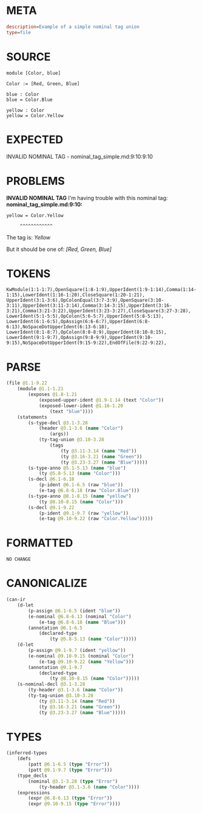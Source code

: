# META
~~~ini
description=Example of a simple nominal tag union
type=file
~~~
# SOURCE
~~~roc
module [Color, blue]

Color := [Red, Green, Blue]

blue : Color
blue = Color.Blue

yellow : Color
yellow = Color.Yellow
~~~
# EXPECTED
INVALID NOMINAL TAG - nominal_tag_simple.md:9:10:9:10
# PROBLEMS
**INVALID NOMINAL TAG**
I'm having trouble with this nominal tag:
**nominal_tag_simple.md:9:10:**
```roc
yellow = Color.Yellow
```
         ^^^^^^^^^^^^

The tag is:
    _Yellow_

But it should be one of:
    _[Red, Green, Blue]_

# TOKENS
~~~zig
KwModule(1:1-1:7),OpenSquare(1:8-1:9),UpperIdent(1:9-1:14),Comma(1:14-1:15),LowerIdent(1:16-1:20),CloseSquare(1:20-1:21),
UpperIdent(3:1-3:6),OpColonEqual(3:7-3:9),OpenSquare(3:10-3:11),UpperIdent(3:11-3:14),Comma(3:14-3:15),UpperIdent(3:16-3:21),Comma(3:21-3:22),UpperIdent(3:23-3:27),CloseSquare(3:27-3:28),
LowerIdent(5:1-5:5),OpColon(5:6-5:7),UpperIdent(5:8-5:13),
LowerIdent(6:1-6:5),OpAssign(6:6-6:7),UpperIdent(6:8-6:13),NoSpaceDotUpperIdent(6:13-6:18),
LowerIdent(8:1-8:7),OpColon(8:8-8:9),UpperIdent(8:10-8:15),
LowerIdent(9:1-9:7),OpAssign(9:8-9:9),UpperIdent(9:10-9:15),NoSpaceDotUpperIdent(9:15-9:22),EndOfFile(9:22-9:22),
~~~
# PARSE
~~~clojure
(file @1.1-9.22
	(module @1.1-1.21
		(exposes @1.8-1.21
			(exposed-upper-ident @1.9-1.14 (text "Color"))
			(exposed-lower-ident @1.16-1.20
				(text "blue"))))
	(statements
		(s-type-decl @3.1-3.28
			(header @3.1-3.6 (name "Color")
				(args))
			(ty-tag-union @3.10-3.28
				(tags
					(ty @3.11-3.14 (name "Red"))
					(ty @3.16-3.21 (name "Green"))
					(ty @3.23-3.27 (name "Blue")))))
		(s-type-anno @5.1-5.13 (name "blue")
			(ty @5.8-5.13 (name "Color")))
		(s-decl @6.1-6.18
			(p-ident @6.1-6.5 (raw "blue"))
			(e-tag @6.8-6.18 (raw "Color.Blue")))
		(s-type-anno @8.1-8.15 (name "yellow")
			(ty @8.10-8.15 (name "Color")))
		(s-decl @9.1-9.22
			(p-ident @9.1-9.7 (raw "yellow"))
			(e-tag @9.10-9.22 (raw "Color.Yellow")))))
~~~
# FORMATTED
~~~roc
NO CHANGE
~~~
# CANONICALIZE
~~~clojure
(can-ir
	(d-let
		(p-assign @6.1-6.5 (ident "blue"))
		(e-nominal @6.8-6.13 (nominal "Color")
			(e-tag @6.8-6.18 (name "Blue")))
		(annotation @6.1-6.5
			(declared-type
				(ty @5.8-5.13 (name "Color")))))
	(d-let
		(p-assign @9.1-9.7 (ident "yellow"))
		(e-nominal @9.10-9.15 (nominal "Color")
			(e-tag @9.10-9.22 (name "Yellow")))
		(annotation @9.1-9.7
			(declared-type
				(ty @8.10-8.15 (name "Color")))))
	(s-nominal-decl @3.1-3.28
		(ty-header @3.1-3.6 (name "Color"))
		(ty-tag-union @3.10-3.28
			(ty @3.11-3.14 (name "Red"))
			(ty @3.16-3.21 (name "Green"))
			(ty @3.23-3.27 (name "Blue")))))
~~~
# TYPES
~~~clojure
(inferred-types
	(defs
		(patt @6.1-6.5 (type "Error"))
		(patt @9.1-9.7 (type "Error")))
	(type_decls
		(nominal @3.1-3.28 (type "Error")
			(ty-header @3.1-3.6 (name "Color"))))
	(expressions
		(expr @6.8-6.13 (type "Error"))
		(expr @9.10-9.15 (type "Error"))))
~~~
